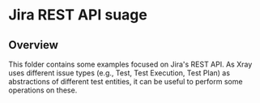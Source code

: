 # Jira REST API suage

## Overview

This folder contains some examples focused on Jira's REST API.
As Xray uses different issue types (e.g., Test, Test Execution, Test Plan) as abstractions of different test entities, it can be useful to perform some operations on these.
